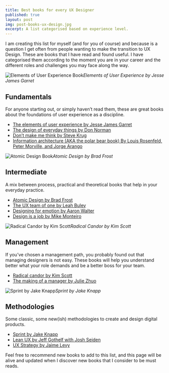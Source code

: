 ```yaml
---
title: Best books for every UX Designer
published: true
layout: post
img: post-books-ux-design.jpg
excerpt: A list categorised based on experience level.
---
```


I am creating this list for myself (and for you of course) and because is a question I get often from people wanting to make the transition to UX Design. These are books that I have read and found useful. I have categorised them according to the moment you are in your career and the different roles and challenges you may face along the way.

![Elements of User Experience Book]({{site.baseurl}}/images/books-elements-user-experience.jpg)*Elements of User Experience by Jesse James Garret*

## Fundamentals
For anyone starting out, or simply haven’t read them, these are great books about the foundations of user experience as a discipline.

- [The elements of user experience by Jesse James Garret](http://www.jjg.net/elements/pdf/elements_ch02.pdf "The elements of user experience by Jesse James Garret")
- [The design of everyday things by Don Norman](https://jnd.org/the-design-of-everyday-things-revised-and-expanded-edition/ "The Design of Everyday Things, Revised and Expanded Edition")
- [Don’t make me think by Steve Krug](http://sensible.com/dmmt.html "Don’t make me think by Steve Krug")
- [Information architecture (AKA the polar bear book) By Louis Rosenfeld, Peter Morville, and Jorge Arango](https://jarango.com/books/ "Information architecture (AKA the polar bear book) By Louis Rosenfeld, Peter Morville, and Jorge Arango")

![Atomic Design Book]({{site.baseurl}}/images/books-atomic-design.jpg)*Atomic Design by Brad Frost*

## Intermediate
A mix between process, practical and theoretical books that help in your everyday practice.

- [Atomic Design by Brad Frost](http://atomicdesign.bradfrost.com)
- [The UX team of one by Leah Buley](http://leahbuley.com/ "The UX team of one by Leah Buley")
- [Designing for emotion by Aaron Walter](https://abookapart.com/products/designing-for-emotion "Designing for emotion by Aaron Walter")
- [Design is a job by Mike Monteiro](https://abookapart.com/products/design-is-a-job "Design is a job by Mike Monteiro")

![Radical Candor by Kim Scott]({{site.baseurl}}/images/books-radical-candor.jpg)*Radical Candor by Kim Scott*

## Management
If you’ve chosen a management path, you probably found out that managing designers is not easy. These books will help you understand better what your role demands and be a better boss for your team.

- [Radical candor by Kim Scott](https://www.radicalcandor.com/ "Radical candor by Kim Scott")
- [The making of a manager by Julie Zhuo](http://www.juliezhuo.com/book/manager.html "The making of a manager by Julie Zhuo")

![Sprint by Jake Knapp]({{site.baseurl}}/images/books-sprint.jpg)*Sprint by Jake Knapp*

## Methodologies
Some classic, some new(ish) methodologies to create and design digital products.

- [Sprint by Jake Knapp](https://www.thesprintbook.com/ "Sprint by Jake Knapp")
- [Lean UX by Jeff Gothelf with Josh Seiden](https://www.jeffgothelf.com/books/#LIBROS-PAGE "Lean UX by Jeff Gothelf with Josh Seiden")
- [UX Strategy by Jaime Levy](https://jaimelevy.com/ux-strategy-book/ "UX Strategy by Jaime Levy")

Feel free to recommend new books to add to this list, and this page will be alive and updated when I discover new books that I consider to be must reads.
